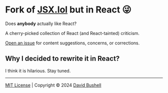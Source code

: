 # Fork of [JSX.lol](https://jsx.lol) but in React 😜

Does **anybody** actually like React?

A cherry-picked collection of React (and React-tainted) criticism.

[Open an issue](https://github.com/dbushell/JSX.lol/issues) for content suggestions, concerns, or corrections.

## Why I decided to rewrite it in React? 

I think it is hilarious. Stay tuned.

* * *

[MIT License](/LICENSE) | Copyright © 2024 [David Bushell](https://dbushell.com)
